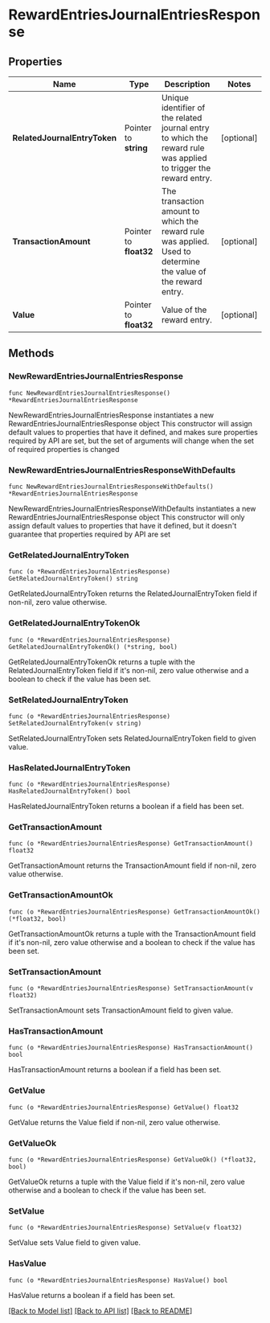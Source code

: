 # RewardEntriesJournalEntriesResponse

## Properties

Name | Type | Description | Notes
------------ | ------------- | ------------- | -------------
**RelatedJournalEntryToken** | Pointer to **string** | Unique identifier of the related journal entry to which the reward rule was applied to trigger the reward entry. | [optional] 
**TransactionAmount** | Pointer to **float32** | The transaction amount to which the reward rule was applied. Used to determine the value of the reward entry. | [optional] 
**Value** | Pointer to **float32** | Value of the reward entry. | [optional] 

## Methods

### NewRewardEntriesJournalEntriesResponse

`func NewRewardEntriesJournalEntriesResponse() *RewardEntriesJournalEntriesResponse`

NewRewardEntriesJournalEntriesResponse instantiates a new RewardEntriesJournalEntriesResponse object
This constructor will assign default values to properties that have it defined,
and makes sure properties required by API are set, but the set of arguments
will change when the set of required properties is changed

### NewRewardEntriesJournalEntriesResponseWithDefaults

`func NewRewardEntriesJournalEntriesResponseWithDefaults() *RewardEntriesJournalEntriesResponse`

NewRewardEntriesJournalEntriesResponseWithDefaults instantiates a new RewardEntriesJournalEntriesResponse object
This constructor will only assign default values to properties that have it defined,
but it doesn't guarantee that properties required by API are set

### GetRelatedJournalEntryToken

`func (o *RewardEntriesJournalEntriesResponse) GetRelatedJournalEntryToken() string`

GetRelatedJournalEntryToken returns the RelatedJournalEntryToken field if non-nil, zero value otherwise.

### GetRelatedJournalEntryTokenOk

`func (o *RewardEntriesJournalEntriesResponse) GetRelatedJournalEntryTokenOk() (*string, bool)`

GetRelatedJournalEntryTokenOk returns a tuple with the RelatedJournalEntryToken field if it's non-nil, zero value otherwise
and a boolean to check if the value has been set.

### SetRelatedJournalEntryToken

`func (o *RewardEntriesJournalEntriesResponse) SetRelatedJournalEntryToken(v string)`

SetRelatedJournalEntryToken sets RelatedJournalEntryToken field to given value.

### HasRelatedJournalEntryToken

`func (o *RewardEntriesJournalEntriesResponse) HasRelatedJournalEntryToken() bool`

HasRelatedJournalEntryToken returns a boolean if a field has been set.

### GetTransactionAmount

`func (o *RewardEntriesJournalEntriesResponse) GetTransactionAmount() float32`

GetTransactionAmount returns the TransactionAmount field if non-nil, zero value otherwise.

### GetTransactionAmountOk

`func (o *RewardEntriesJournalEntriesResponse) GetTransactionAmountOk() (*float32, bool)`

GetTransactionAmountOk returns a tuple with the TransactionAmount field if it's non-nil, zero value otherwise
and a boolean to check if the value has been set.

### SetTransactionAmount

`func (o *RewardEntriesJournalEntriesResponse) SetTransactionAmount(v float32)`

SetTransactionAmount sets TransactionAmount field to given value.

### HasTransactionAmount

`func (o *RewardEntriesJournalEntriesResponse) HasTransactionAmount() bool`

HasTransactionAmount returns a boolean if a field has been set.

### GetValue

`func (o *RewardEntriesJournalEntriesResponse) GetValue() float32`

GetValue returns the Value field if non-nil, zero value otherwise.

### GetValueOk

`func (o *RewardEntriesJournalEntriesResponse) GetValueOk() (*float32, bool)`

GetValueOk returns a tuple with the Value field if it's non-nil, zero value otherwise
and a boolean to check if the value has been set.

### SetValue

`func (o *RewardEntriesJournalEntriesResponse) SetValue(v float32)`

SetValue sets Value field to given value.

### HasValue

`func (o *RewardEntriesJournalEntriesResponse) HasValue() bool`

HasValue returns a boolean if a field has been set.


[[Back to Model list]](../README.md#documentation-for-models) [[Back to API list]](../README.md#documentation-for-api-endpoints) [[Back to README]](../README.md)


